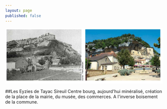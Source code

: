 ```yaml
---
layout: page
published: false
---
```


![Les Eyzies de Tayac Sireuil](data/images/9/histoire/P21_01.jpg)

##Les Eyzies de Tayac Sireuil
Centre bourg, aujourd'hui minéralisé, création de la place de la mairie, du musée, des commerces. A l'inverse boisement de la commune.